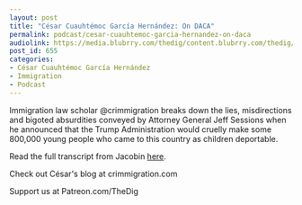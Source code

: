 ```yaml
---
layout: post
title: "César Cuauhtémoc García Hernández: On DACA"
permalink: podcast/cesar-cuauhtemoc-garcia-hernandez-on-daca
audiolink: https://media.blubrry.com/thedig/content.blubrry.com/thedig/The_Dig_-_EP_46_-Garci_a_Herna_ndez.mp3
post_id: 655
categories: 
- César Cuauhtémoc García Hernández
- Immigration
- Podcast
---
```


Immigration law scholar @crimmigration breaks down the lies, misdirections and bigoted absurdities conveyed by Attorney General Jeff Sessions when he announced that the Trump Administration would cruelly make some 800,000 young people who came to this country as children deportable.



Read the full transcript from Jacobin 
[here](https://jacobinmag.com/2017/09/daca-dreamers-trump-sessions-immigration-deportation).



Check out César's blog at crimmigration.com

Support us at Patreon.com/TheDig